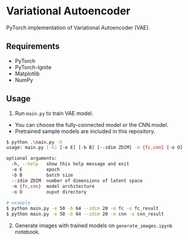 # Variational Autoencoder
PyTorch implementation of Variational Autoencoder (VAE).

## Requirements
- PyTorch
- PyTorch-Ignite
- Matplotlib
- NumPy

## Usage
1. Run `main.py` to train VAE model.
  - You can choose the fully-connected model or the CNN model.
  - Pretrained sample models are included in this repository.
  
```bash
$ python .\main.py -h
usage: main.py [-h] [-e E] [-b B] [--zdim ZDIM] -m {fc,cnn} [-o O]

optional arguments:
  -h, --help   show this help message and exit
  -e E         epoch
  -b B         batch size
  --zdim ZDIM  number of dimensions of latent space
  -m {fc,cnn}  model architecture
  -o O         ouput directory
  
# example
$ python main.py -e 50 -b 64 --zdim 20 -m fc -o fc_result
$ python main.py -e 50 -b 64 --zdim 20 -m cnn -o cnn_result
```

2. Generate images with trained models on `generate_images.ipynb` notebook.
